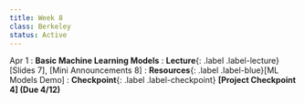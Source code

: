 ```yaml
---
title: Week 8
class: Berkeley
status: Active
---
```



Apr 1
: **Basic Machine Learning Models**
: **Lecture**{: .label .label-lecture} [Slides 7], [Mini Announcements 8]
: **Resources**{: .label .label-blue}[ML Models Demo]
: **Checkpoint**{: .label .label-checkpoint} **[Project Checkpoint 4] (Due 4/12)**
